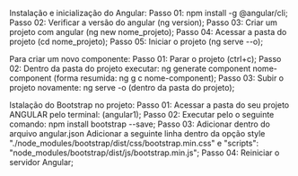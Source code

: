 Instalação e inicialização do Angular:
 	Passo 01: npm install -g @angular/cli;
  Passo 02: Verificar a versão do angular (ng version);
  Passo 03: Criar um projeto com angular (ng new nome_projeto);
  Passo 04: Acessar a pasta do projeto (cd nome_projeto);
  Passo 05: Iniciar o projeto (ng serve --o);

Para criar um novo componente:
	Passo 01: Parar o projeto (ctrl+c);
	Passo 02: Dentro da pasta do projeto executar: ng generate component nome-component (forma resumida: ng g c nome-component);
  Passo 03: Subir o projeto novamente: ng serve -o (dentro da pasta do projeto);

Istalação do Bootstrap no projeto: 
  Passo 01: Acessar a pasta do seu projeto ANGULAR pelo terminal: (angular1);
  Passo 02: Executar pelo o seguinte comando: npm install bootstrap --save;
  Passo 03: Adicionar dentro do arquivo angular.json Adicionar a seguinte linha dentro da opção style "./node_modules/bootstrap/dist/css/bootstrap.min.css" e "scripts":  "node_modules/bootstrap/dist/js/bootstrap.min.js";
  Passo 04: Reiniciar o servidor Angular;
